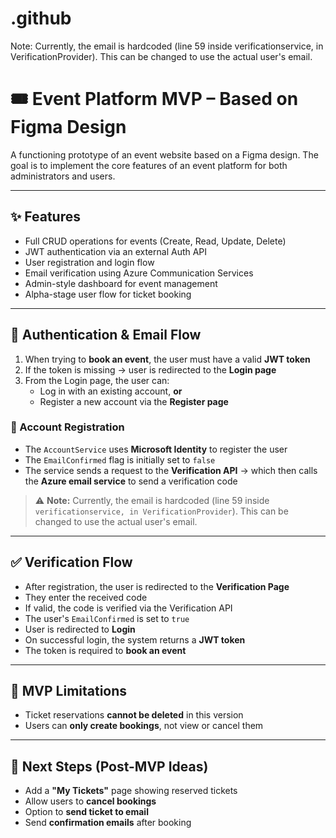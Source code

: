 # .github
Note: Currently, the email is hardcoded (line 59 inside verificationservice, in VerificationProvider). This can be changed to use the actual user's email.
# 🎟️ Event Platform MVP – Based on Figma Design

A functioning prototype of an event website based on a Figma design. The goal is to implement the core features of an event platform for both administrators and users.

---

## ✨ Features

- Full CRUD operations for events (Create, Read, Update, Delete)  
- JWT authentication via an external Auth API  
- User registration and login flow  
- Email verification using Azure Communication Services  
- Admin-style dashboard for event management  
- Alpha-stage user flow for ticket booking

---

## 🔐 Authentication & Email Flow

1. When trying to **book an event**, the user must have a valid **JWT token**  
2. If the token is missing → user is redirected to the **Login page**  
3. From the Login page, the user can:
   - Log in with an existing account, **or**
   - Register a new account via the **Register page**

### 👤 Account Registration

- The `AccountService` uses **Microsoft Identity** to register the user  
- The `EmailConfirmed` flag is initially set to `false`  
- The service sends a request to the **Verification API** → which then calls the **Azure email service** to send a verification code  
> ⚠️ **Note:** Currently, the email is hardcoded (line 59 inside `verificationservice, in VerificationProvider`). This can be changed to use the actual user's email.

---

## ✅ Verification Flow

- After registration, the user is redirected to the **Verification Page**  
- They enter the received code  
- If valid, the code is verified via the Verification API  
- The user's `EmailConfirmed` is set to `true`  
- User is redirected to **Login**  
- On successful login, the system returns a **JWT token**  
- The token is required to **book an event**

---

## 🚫 MVP Limitations

- Ticket reservations **cannot be deleted** in this version  
- Users can **only create bookings**, not view or cancel them

---
## 🔮 Next Steps (Post-MVP Ideas)

- Add a **"My Tickets"** page showing reserved tickets  
- Allow users to **cancel bookings**  
- Option to **send ticket to email**  
- Send **confirmation emails** after booking


